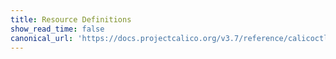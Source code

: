 ```yaml
---
title: Resource Definitions
show_read_time: false
canonical_url: 'https://docs.projectcalico.org/v3.7/reference/calicoctl/resources/index'
---
```

